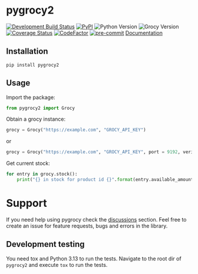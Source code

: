 # pygrocy2

[![Development Build Status](https://api.travis-ci.com/SebRut/pygrocy.svg?branch=develop)](https://travis-ci.com/SebRut/pygrocy)
[![PyPI](https://img.shields.io/pypi/v/pygrocy.svg)](https://pypi.org/project/pygrocy/)
![Python Version](https://img.shields.io/badge/python-3.8%20%7C%203.9%20%7C%203.10-blue)
![Grocy Version](https://img.shields.io/badge/grocy-3.1.0-yellow)
[![Coverage Status](https://coveralls.io/repos/github/SebRut/pygrocy/badge.svg?branch=master)](https://coveralls.io/github/SebRut/pygrocy?branch=master)
[![CodeFactor](https://www.codefactor.io/repository/github/sebrut/pygrocy/badge)](https://www.codefactor.io/repository/github/sebrut/pygrocy)
[![pre-commit](https://img.shields.io/badge/pre--commit-enabled-brightgreen?logo=pre-commit&logoColor=white)](https://github.com/pre-commit/pre-commit)
[Documentation](https://sebrut.github.io/pygrocy/)

## Installation

`pip install pygrocy2`

## Usage

Import the package:

```python
from pygrocy2 import Grocy
```

Obtain a grocy instance:

```python
grocy = Grocy("https://example.com", "GROCY_API_KEY")
```

or

```python
grocy = Grocy("https://example.com", "GROCY_API_KEY", port = 9192, verify_ssl = True)
```

Get current stock:

```python
for entry in grocy.stock():
    print("{} in stock for product id {}".format(entry.available_amount, entry.id))
```

# Support

If you need help using pygrocy check the [discussions](https://github.com/flipper/pygrocy2/issues) section. Feel free to create an issue for feature requests, bugs and errors in the library.

## Development testing

You need tox and Python 3.13 to run the tests. Navigate to the root dir of `pygrocy2` and execute `tox` to run the tests.
